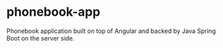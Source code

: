 # phonebook-app
Phonebook application built on top of Angular and backed by Java Spring Boot on the server side.
